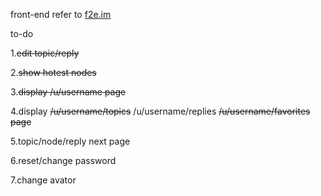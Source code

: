 front-end refer to [f2e.im](https://github.com/PaulGuo/F2E.im)

to-do

1.~~edit topic/reply~~

2.~~show hotest nodes~~

3.~~display /u/username page~~

4.display ~~/u/username/topics~~ /u/username/replies ~~/u/username/favorites page~~

5.topic/node/reply next page 

6.reset/change password

7.change avator 